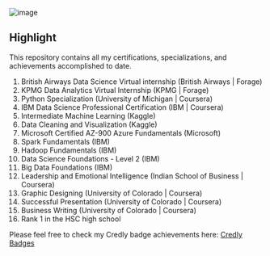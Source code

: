 
![image](https://github.com/prathmeshlonkar10/Certifications/assets/66990159/c076bee0-7abc-4df3-bcce-4bd1002290ac)

## Highlight
This repository contains all my certifications, specializations, and achievements accomplished to date.

1) British Airways Data Science Virtual internship (British Airways | Forage)
2) KPMG Data Analytics Virtual Internship (KPMG | Forage)
3) Python Specialization (University of Michigan | Coursera)
4) IBM Data Science Professional Certification (IBM | Coursera)
5) Intermediate Machine Learning (Kaggle)
6) Data Cleaning and Visualization (Kaggle)
7) Microsoft Certified AZ-900 Azure Fundamentals (Microsoft)
8) Spark Fundamentals (IBM)
9) Hadoop Fundamentals (IBM)
10) Data Science Foundations - Level 2 (IBM)
11) Big Data Foundations (IBM)
12) Leadership and Emotional Intelligence (Indian School of Business | Coursera)
13) Graphic Designing (University of Colorado | Coursera)
14) Successful Presentation (University of Colorado | Coursera)
15) Business Writing (University of Colorado | Coursera)
16) Rank 1 in the HSC high school

Please feel free to check my Credly badge achievements here: [Credly Badges](https://www.credly.com/users/prathmesh-lonkar/badges)
